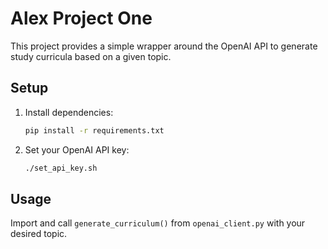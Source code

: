 # Alex Project One

This project provides a simple wrapper around the OpenAI API to generate study curricula based on a given topic.

## Setup

1. Install dependencies:
   ```bash
   pip install -r requirements.txt
   ```
2. Set your OpenAI API key:
   ```bash
   ./set_api_key.sh
   ```

## Usage
Import and call `generate_curriculum()` from `openai_client.py` with your desired topic.
